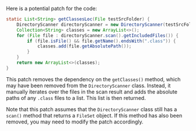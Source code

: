 Here is a potential patch for the code:

```java
static List<String> getClassesLoc(File testSrcFolder) {
    DirectoryScanner directoryScanner = new DirectoryScanner(testSrcFolder, TestListResolver.getWildcard());
    Collection<String> classes = new ArrayList<>();
    for (File file : directoryScanner.scan().getIncludedFiles()) {
        if (file.isFile() && file.getName().endsWith(".class")) {
            classes.add(file.getAbsolutePath());
        }
    }
    return new ArrayList<>(classes);
}
```

This patch removes the dependency on the `getClasses()` method, which may have been removed from the `DirectoryScanner` class. Instead, it manually iterates over the files in the scan result and adds the absolute paths of any `.class` files to a list. This list is then returned.

Note that this patch assumes that the `DirectoryScanner` class still has a `scan()` method that returns a `FileSet` object. If this method has also been removed, you may need to modify the patch accordingly.